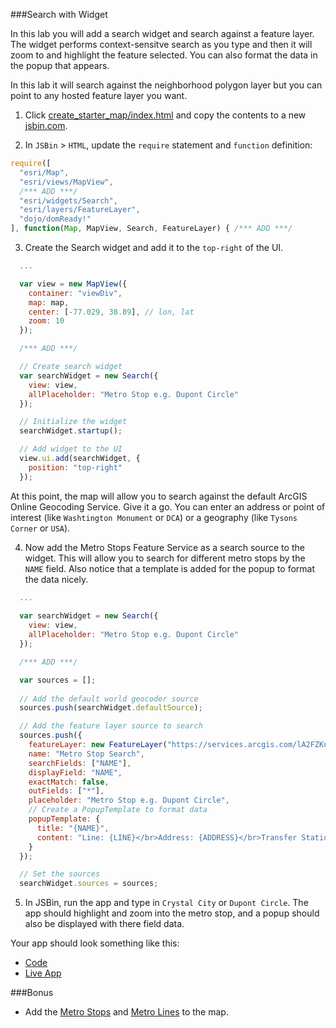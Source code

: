 ###Search with Widget

In this lab you will add a search widget and search against a feature layer. The widget performs context-sensitve search as you type and then it will zoom to and highlight the feature selected. You can also format the data in the popup that appears. 

In this lab it will search against the neighborhood polygon layer but you can point to any hosted feature layer you want.

1. Click [create_starter_map/index.html](../create_starter_map/index.html) and copy the contents to a new [jsbin.com](http://jsbin.com).

2. In `JSBin` > `HTML`, update the `require` statement and `function` definition:

  ```javascript
  require([
    "esri/Map",
    "esri/views/MapView",
    /*** ADD ***/
    "esri/widgets/Search",
    "esri/layers/FeatureLayer",
    "dojo/domReady!"
  ], function(Map, MapView, Search, FeatureLayer) { /*** ADD ***/ 
  ```

3. Create the Search widget and add it to the `top-right` of the UI.

  ```javascript
    ...      

    var view = new MapView({
      container: "viewDiv",
      map: map,
      center: [-77.029, 38.89], // lon, lat
      zoom: 10
    });

    /*** ADD ***/

    // Create search widget
    var searchWidget = new Search({
      view: view,
      allPlaceholder: "Metro Stop e.g. Dupont Circle"
    });

    // Initialize the widget
    searchWidget.startup();

    // Add widget to the UI
    view.ui.add(searchWidget, {
      position: "top-right"
    });    
  ```

  At this point, the map will allow you to search against the default ArcGIS Online Geocoding Service. Give it a go. You can enter an address or point of interest (like `Washtington Monument` or `DCA`) or a geography (like `Tysons Corner` or `USA`).

4. Now add the Metro Stops Feature Service as a search source to the widget. This will allow you to search for different metro stops by the `NAME` field. Also notice that a template is added for the popup to format the data nicely.

  ```javascript
    ...
    
    var searchWidget = new Search({
      view: view,
      allPlaceholder: "Metro Stop e.g. Dupont Circle"
    });

    /*** ADD ***/

    var sources = [];
    
    // Add the default world geocoder source
    sources.push(searchWidget.defaultSource);

    // Add the feature layer source to search      
    sources.push({
      featureLayer: new FeatureLayer("https://services.arcgis.com/lA2FZKuu26Fips7U/ArcGIS/rest/services/MetroStops/FeatureServer/0"),
      name: "Metro Stop Search",
      searchFields: ["NAME"],
      displayField: "NAME",
      exactMatch: false,
      outFields: ["*"],
      placeholder: "Metro Stop e.g. Dupont Circle",
      // Create a PopupTemplate to format data
      popupTemplate: {
        title: "{NAME}",
        content: "Line: {LINE}</br>Address: {ADDRESS}</br>Transfer Station: {Transfer}</br><a href={WEB_URL}>More info</a>"
      }
    });

    // Set the sources
    searchWidget.sources = sources;
  ```

5. In JSBin, run the app and type in `Crystal City` or `Dupont Circle`. The app should highlight and zoom into the metro stop, and a popup should also be displayed with there field data.

Your app should look something like this:
* [Code](index.html)
* [Live App](http://jofraley.github.io/Hacking_JavaScript/labs/jsapi/search_with_widget/index.html)

###Bonus
* Add the [Metro Stops](http://services.arcgis.com/lA2FZKuu26Fips7U/ArcGIS/rest/services/MetroStops/FeatureServer/0) and [Metro Lines](http://services.arcgis.com/lA2FZKuu26Fips7U/ArcGIS/rest/services/MetroLines/FeatureServer/0) to the map.
